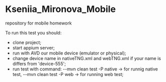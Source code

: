 # Kseniia_Mironova_Mobile
repository for mobile homework

To run this test you should:
- clone project;
- start appium server;
- run with AVD our mobile device (emulator or physical);
- change device name in nativeTNG.xml and webTNG.xml if your name is differs from 'device-555';
- run test with command: --mvn clean test -P native -> for runnig native test,
                         --mvn clean test -P web -> for running web test;
